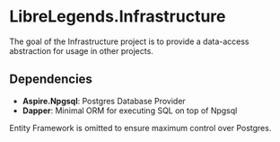 ﻿# LibreLegends.Infrastructure

The goal of the Infrastructure project is to provide a data-access abstraction for usage in other projects.

## Dependencies

- **Aspire.Npgsql**: Postgres Database Provider
- **Dapper**: Minimal ORM for executing SQL on top of Npgsql

Entity Framework is omitted to ensure maximum control over Postgres.


